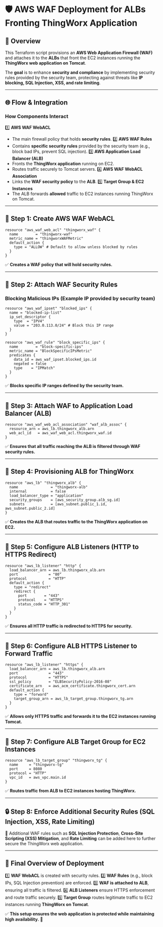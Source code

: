 # 🛡️ AWS WAF Deployment for ALBs Fronting ThingWorx Application

## **🔧 Overview**
This Terraform script provisions an **AWS Web Application Firewall (WAF)** and attaches it to the **ALBs** that front the EC2 instances running the **ThingWorx web application on Tomcat**.

The **goal** is to enhance **security and compliance** by implementing security rules provided by the security team, protecting against threats like **IP blocking, SQL Injection, XSS, and rate limiting**.

---

## **🌐 Flow & Integration**
### **How Components Interact**
1️⃣ **AWS WAF WebACL**
   - The main firewall policy that holds **security rules**.
2️⃣ **AWS WAF Rules**
   - Contains **specific security rules** provided by the security team (e.g., block bad IPs, prevent SQL injection).
3️⃣ **AWS Application Load Balancer (ALB)**
   - Fronts the **ThingWorx application** running on EC2.
   - Routes traffic securely to Tomcat servers.
4️⃣ **AWS WAF WebACL Association**
   - Links the **WAF security policy** to the **ALB**.
5️⃣ **Target Group & EC2 Instances**
   - The ALB forwards **allowed** traffic to EC2 instances running ThingWorx on Tomcat.

---

## **🔄 Step 1: Create AWS WAF WebACL**
```hcl
resource "aws_waf_web_acl" "thingworx_waf" {
  name        = "thingworx-waf"
  metric_name = "thingworxWAFMetric"
  default_action {
    type = "ALLOW" # Default to allow unless blocked by rules
  }
}
```
✅ **Creates a WAF policy that will hold security rules.**

---

## **🔄 Step 2: Attach WAF Security Rules**
### **Blocking Malicious IPs** (Example IP provided by security team)
```hcl
resource "aws_waf_ipset" "blocked_ips" {
  name = "blocked-ip-list"
  ip_set_descriptor {
    type  = "IPV4"
    value = "203.0.113.0/24" # Block this IP range
  }
}

resource "aws_waf_rule" "block_specific_ips" {
  name        = "block-specific-ips"
  metric_name = "BlockSpecificIPsMetric"
  predicates {
    data_id = aws_waf_ipset.blocked_ips.id
    negated = false
    type    = "IPMatch"
  }
}
```
✅ **Blocks specific IP ranges defined by the security team.**

---

## **🔄 Step 3: Attach WAF to Application Load Balancer (ALB)**
```hcl
resource "aws_waf_web_acl_association" "waf_alb_assoc" {
  resource_arn = aws_lb.thingworx_alb.arn
  web_acl_id   = aws_waf_web_acl.thingworx_waf.id
}
```
✅ **Ensures that all traffic reaching the ALB is filtered through WAF security rules.**

---

## **🔄 Step 4: Provisioning ALB for ThingWorx**
```hcl
resource "aws_lb" "thingworx_alb" {
  name               = "thingworx-alb"
  internal           = false
  load_balancer_type = "application"
  security_groups    = [aws_security_group.alb_sg.id]
  subnets            = [aws_subnet.public_1.id, aws_subnet.public_2.id]
}
```
✅ **Creates the ALB that routes traffic to the ThingWorx application on EC2.**

---

## **🔄 Step 5: Configure ALB Listeners (HTTP to HTTPS Redirect)**
```hcl
resource "aws_lb_listener" "http" {
  load_balancer_arn = aws_lb.thingworx_alb.arn
  port              = "80"
  protocol          = "HTTP"
  default_action {
    type = "redirect"
    redirect {
      port        = "443"
      protocol    = "HTTPS"
      status_code = "HTTP_301"
    }
  }
}
```
✅ **Ensures all HTTP traffic is redirected to HTTPS for security.**

---

## **🔄 Step 6: Configure ALB HTTPS Listener to Forward Traffic**
```hcl
resource "aws_lb_listener" "https" {
  load_balancer_arn = aws_lb.thingworx_alb.arn
  port              = "443"
  protocol          = "HTTPS"
  ssl_policy        = "ELBSecurityPolicy-2016-08"
  certificate_arn   = aws_acm_certificate.thingworx_cert.arn
  default_action {
    type = "forward"
    target_group_arn = aws_lb_target_group.thingworx_tg.arn
  }
}
```
✅ **Allows only HTTPS traffic and forwards it to the EC2 instances running Tomcat.**

---

## **🔄 Step 7: Configure ALB Target Group for EC2 Instances**
```hcl
resource "aws_lb_target_group" "thingworx_tg" {
  name     = "thingworx-tg"
  port     = 8080
  protocol = "HTTP"
  vpc_id   = aws_vpc.main.id
}
```
✅ **Routes traffic from ALB to EC2 instances hosting ThingWorx.**

---

## **🔒 Step 8: Enforce Additional Security Rules (SQL Injection, XSS, Rate Limiting)**
🚀 Additional WAF rules such as **SQL Injection Protection**, **Cross-Site Scripting (XSS) Mitigation**, and **Rate Limiting** can be added here to further secure the ThingWorx web application.

---

## **🚀 Final Overview of Deployment**
1️⃣ **WAF WebACL** is created with security rules.
2️⃣ **WAF Rules** (e.g., block IPs, SQL Injection prevention) are enforced.
3️⃣ **WAF is attached to ALB**, ensuring all traffic is filtered.
4️⃣ **ALB Listeners** ensure HTTPS enforcement and route traffic securely.
5️⃣ **Target Group** routes legitimate traffic to EC2 instances running **ThingWorx on Tomcat**.

✅ **This setup ensures the web application is protected while maintaining high availability.** 🚀
